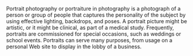 Portrait photography or portraiture in photography is a photograph of a person or group of people that captures the personality of the subject by using effective lighting, backdrops, and poses. A portrait picture might be artistic, or it might be clinical, as part of a medical study. Frequently, portraits are commissioned for special occasions, such as weddings or school events. Portraits can serve many purposes, from usage on a personal Web site to display in the lobby of a business.
